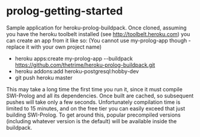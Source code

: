 prolog-getting-started
======================

Sample application for heroku-prolog-buildpack. Once cloned, assuming you have the heroku toolbelt installed (see http://toolbelt.heroku.com) you can create an app from it like so: (You cannot use my-prolog-app though - replace it with your own project name)

   * heroku apps:create my-prolog-app --buildpack https://github.com/thetrime/heroku-prolog-buildpack.git
   * heroku addons:add heroku-postgresql:hobby-dev
   * git push heroku master

This may take a long time the first time you run it, since it must compile SWI-Prolog and all its dependencies. Once built are cached, so subsequent pushes will take only a few seconds.
Unfortunately compilation time is limited to 15 minutes, and on the free tier you can easily exceed that just building SWI-Prolog. To get around this, popular precompiled versions (including whatever version is the default) will be available inside the buildpack. 
